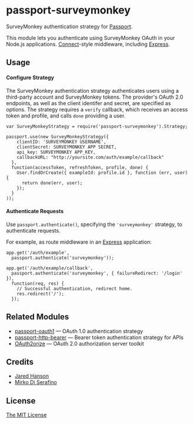 # passport-surveymonkey

SurveyMonkey authentication strategy for [Passport](http://passportjs.org/).

This module lets you authenticate using SurveyMonkey OAuth in your Node.js applications.
[Connect](http://www.senchalabs.org/connect/)-style middleware, including
[Express](http://expressjs.com/).

## Usage

#### Configure Strategy

The SurveyMonkey authentication strategy authenticates users using a third-party
account and SurveyMonkey tokens.  The provider's OAuth 2.0 endpoints, as well as
the client identifer and secret, are specified as options.  The strategy
requires a `verify` callback, which receives an access token and profile,
and calls `done` providing a user.
  
    var SurveyMonkeyStrategy = require('passport-surveymonkey').Strategy;

    passport.use(new SurveyMonkeyStrategy({      
        clientID: 'SURVEYMONKEY USERNAME',
        clientSecret: SURVEYMONKEY APP SECRET,
        api_key: SURVEYMONKEY APP_KEY,
        callbackURL: "http://yoursite.com/auth/example/callback"
      },
      function(accessToken, refreshToken, profile, done) {
        User.findOrCreate({ exampleId: profile.id }, function (err, user) {
          return done(err, user);
        });
      }
    ));

#### Authenticate Requests

Use `passport.authenticate()`, specifying the `'surveymonkey'` strategy, to
authenticate requests.

For example, as route middleware in an [Express](http://expressjs.com/)
application:

    app.get('/auth/example',
      passport.authenticate('surveymonkey'));

    app.get('/auth/example/callback',
      passport.authenticate('surveymonkey', { failureRedirect: '/login' }),
      function(req, res) {
        // Successful authentication, redirect home.
        res.redirect('/');
      });

## Related Modules

- [passport-oauth1](https://github.com/jaredhanson/passport-oauth1) — OAuth 1.0 authentication strategy
- [passport-http-bearer](https://github.com/jaredhanson/passport-http-bearer) — Bearer token authentication strategy for APIs
- [OAuth2orize](https://github.com/jaredhanson/oauth2orize) — OAuth 2.0 authorization server toolkit


## Credits

  - [Jared Hanson](http://github.com/jaredhanson)
  - [Mirko Di Serafino](http://github.com/mirkods)

## License

[The MIT License](http://opensource.org/licenses/MIT)

